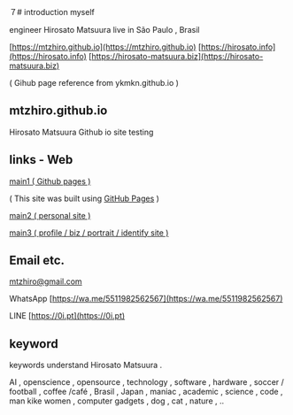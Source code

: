 ７# introduction myself

engineer Hirosato Matsuura live in São Paulo , Brasil

[https://mtzhiro.github.io](https://mtzhiro.github.io)
[https://hirosato.info](https://hirosato.info)
[https://hirosato-matsuura.biz](https://hirosato-matsuura.biz)

( Gihub page reference from ykmkn.github.io )


## mtzhiro.github.io
Hirosato Matsuura Github io site
testing

## links - Web

[main1 ( Github pages ) ](https://mtzhiro.github.io/)
 
  ( This site was built using [GitHub Pages](https://pages.github.com/) )

[main2 ( personal site ) ](https://hirosato.info/)

[main3 ( profile / biz / portrait / identify site ) ](https://hirosato-matsuura.biz/)

## Email etc.

[mtzhiro@gmail.com](mailto:mtzhiro@gmail.com)

WhatsApp [https://wa.me/5511982562567](https://wa.me/5511982562567)

LINE [https://0i.pt](https://0i.pt)

## keyword

keywords understand Hirosato Matsuura .

AI , openscience , opensource , technology , software , hardware , soccer / football , coffee /café , Brasil , Japan , maniac , academic , science , code , man kike women , computer gadgets , dog , cat , nature , .. 